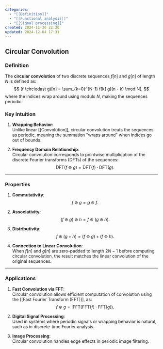```yaml
---
categories:
  - "[[Definition]]"
  - "[[Functional analysis]]"
  - "[[Signal processing]]"
created: 2024-11-30 22:20
updated: 2024-12-04 17:31
---
```

## **Circular Convolution**

### **Definition**
The **circular convolution** of two discrete sequences $f[n]$ and $g[n]$ of length $N$ is defined as:
$$
(f \circledast g)[n] = \sum_{k=0}^{N-1} f[k] g[(n - k) \mod N],
$$
where the indices wrap around using modulo $N$, making the sequences periodic.

### **Key Intuition**
1. **Wrapping Behavior**:  
   Unlike linear [[Convolution]], circular convolution treats the sequences as periodic, meaning the summation "wraps around" when indices go out of bounds.
   
2. **Frequency Domain Relationship**:  
   Circular convolution corresponds to pointwise multiplication of the discrete Fourier transforms (DFTs) of the sequences:
   $$
   \text{DFT}(f \circledast g) = \text{DFT}(f) \cdot \text{DFT}(g).
   $$

---

### **Properties**
1. **Commutativity**:  
   $$
   f \circledast g = g \circledast f.
   $$

2. **Associativity**:  
   $$
   (f \circledast g) \circledast h = f \circledast (g \circledast h).
   $$

3. **Distributivity**:  
   $$
   f \circledast (g + h) = (f \circledast g) + (f \circledast h).
   $$

4. **Connection to Linear Convolution**:  
   When $f[n]$ and $g[n]$ are zero-padded to length $2N - 1$ before computing circular convolution, the result matches the linear convolution of the original sequences.

---

### **Applications**
1. **Fast Convolution via FFT**:  
   Circular convolution allows efficient computation of convolution using the [[Fast Fourier Transform (FFT)]], as:
   $$
   f \circledast g = \text{IFFT}(\text{FFT}(f) \cdot \text{FFT}(g)).
   $$

2. **Digital Signal Processing**:  
   Used in systems where periodic signals or wrapping behavior is natural, such as in discrete-time Fourier analysis.

3. **Image Processing**:  
   Circular convolution handles edge effects in periodic image filtering.
